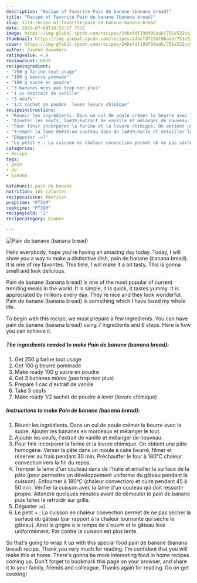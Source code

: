 ```yaml
---
description: "Recipe of Favorite Pain de banane (banana bread)"
title: "Recipe of Favorite Pain de banane (banana bread)"
slug: 1174-recipe-of-favorite-pain-de-banane-banana-bread
date: 2020-07-09T10:53:17.753Z
image: https://img-global.cpcdn.com/recipes/24befdf19df06aab/751x532cq70/pain-de-banane-banana-bread-photo-principale-de-la-recette.jpg
thumbnail: https://img-global.cpcdn.com/recipes/24befdf19df06aab/751x532cq70/pain-de-banane-banana-bread-photo-principale-de-la-recette.jpg
cover: https://img-global.cpcdn.com/recipes/24befdf19df06aab/751x532cq70/pain-de-banane-banana-bread-photo-principale-de-la-recette.jpg
author: Jayden Saunders
ratingvalue: 4.9
reviewcount: 6979
recipeingredient:
- "250 g farine tout usage"
- "100 g beurre pommade"
- "100 g sucre en poudre"
- "3 bananes mres pas trop non plus"
- "1 cc dextrait de vanille"
- "3 oeufs"
- "1/2 sachet de poudre  lever levure chimique"
recipeinstructions:
- "Réunir les ingrédients. Dans un cul de poule crémer le beurre avec le sucre. Ajouter les bananes en morceaux et mélanger le tout."
- "Ajouter les oeufs, l&#39;extrait de vanille et mélanger de nouveau."
- "Pour finir incorporer la farine et la levure chimique. On obtient une pâte homogène. Verser la pâte dans un moule à cake beurré, filmer et réserver au frais pendant 30 min. Préchauffer le four à 180°C chaleur convection vers la fin du repos."
- "Tremper la lame d&#39;un couteau dans de l&#39;huile et entailler la surface de la pâte (pour permettre un développement uniforme du gâteau pendant la cuisson). Enfourner à 180°C (chaleur convection) et cuire pendant 45 à 50 min. Vérifier la cuisson avec la lame d&#39;un couteau qui doit ressortir propre. Attendre quelques minutes avant de démouler le pain de banane puis faites le refroidir sur grille."
- "Déguster :=)"
- "Le petit + : La cuisson en chaleur convection permet de ne pas sécher la surface du gâteau (par rapport à la chaleur tournante qui sèche le gâteau). Ainsi la grigne à le temps de s&#39;ouvrir et le gâteau lève uniformément. Par contre la cuisson est plus lente."
categories:
- Recipe
tags:
- pain
- de
- banane

katakunci: pain de banane 
nutrition: 165 calories
recipecuisine: American
preptime: "PT33M"
cooktime: "PT36M"
recipeyield: "2"
recipecategory: Dinner

---
```



![Pain de banane (banana bread)](https://img-global.cpcdn.com/recipes/24befdf19df06aab/751x532cq70/pain-de-banane-banana-bread-photo-principale-de-la-recette.jpg)

Hello everybody, hope you're having an amazing day today. Today, I will show you a way to make a distinctive dish, pain de banane (banana bread). It is one of my favorites. This time, I will make it a bit tasty. This is gonna smell and look delicious.



Pain de banane (banana bread) is one of the most popular of current trending meals in the world. It is simple, it is quick, it tastes yummy. It is appreciated by millions every day. They're nice and they look wonderful. Pain de banane (banana bread) is something which I have loved my whole life.


To begin with this recipe, we must prepare a few ingredients. You can have pain de banane (banana bread) using 7 ingredients and 6 steps. Here is how you can achieve it.

<!--inarticleads1-->

##### The ingredients needed to make Pain de banane (banana bread):

1. Get 250 g farine tout usage
1. Get 100 g beurre pommade
1. Make ready 100 g sucre en poudre
1. Get 3 bananes mûres (pas trop non plus)
1. Prepare 1 càc d&#39;extrait de vanille
1. Take 3 oeufs
1. Make ready 1/2 sachet de poudre à lever (levure chimique)




<!--inarticleads2-->

##### Instructions to make Pain de banane (banana bread):

1. Réunir les ingrédients. Dans un cul de poule crémer le beurre avec le sucre. Ajouter les bananes en morceaux et mélanger le tout.
1. Ajouter les oeufs, l&#39;extrait de vanille et mélanger de nouveau.
1. Pour finir incorporer la farine et la levure chimique. On obtient une pâte homogène. Verser la pâte dans un moule à cake beurré, filmer et réserver au frais pendant 30 min. Préchauffer le four à 180°C chaleur convection vers la fin du repos.
1. Tremper la lame d&#39;un couteau dans de l&#39;huile et entailler la surface de la pâte (pour permettre un développement uniforme du gâteau pendant la cuisson). Enfourner à 180°C (chaleur convection) et cuire pendant 45 à 50 min. Vérifier la cuisson avec la lame d&#39;un couteau qui doit ressortir propre. Attendre quelques minutes avant de démouler le pain de banane puis faites le refroidir sur grille.
1. Déguster :=)
1. Le petit + : La cuisson en chaleur convection permet de ne pas sécher la surface du gâteau (par rapport à la chaleur tournante qui sèche le gâteau). Ainsi la grigne à le temps de s&#39;ouvrir et le gâteau lève uniformément. Par contre la cuisson est plus lente.




So that's going to wrap it up with this special food pain de banane (banana bread) recipe. Thank you very much for reading. I'm confident that you will make this at home. There's gonna be more interesting food in home recipes coming up. Don't forget to bookmark this page on your browser, and share it to your family, friends and colleague. Thanks again for reading. Go on get cooking!
